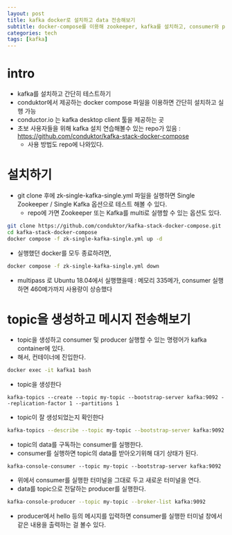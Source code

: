 ```yaml
---
layout: post
title: kafka docker로 설치하고 data 전송해보기
subtitle: docker-compose를 이용해 zookeeper, kafka를 설치하고, consumer와 producer를 실행해본다.
categories: tech
tags: [kafka]
---
```


# intro

- kafka를 설치하고 간단히 테스트하기
- conduktor에서 제공하는 docker compose 파일을 이용하면 간단히 설치하고 실행 가능
- conductor.io 는 kafka desktop client 툴을 제공하는 곳
- 초보 사용자들을 위해 kafka 설치 연습해볼수 있는 repo가 있음 : https://github.com/conduktor/kafka-stack-docker-compose
	- 사용 방법도 repo에 나와있다.

# 설치하기

- git clone 후에 zk-single-kafka-single.yml 파일을 실행하면 Single Zookeeper / Single Kafka 옵션으로 테스트 해볼 수 있다.
	- repo에 가면 Zookeeper 또는 Kafka를 multi로 실행할 수 있는 옵션도 있다.
```bash
git clone https://github.com/conduktor/kafka-stack-docker-compose.git
cd kafka-stack-docker-compose
docker compose -f zk-single-kafka-single.yml up -d
```

- 실행했던 docker를 모두 종료하려면,
```bash
docker compose -f zk-single-kafka-single.yml down
```

* multipass 로 Ubuntu 18.04에서 실행했을때 : 메모리 335메가, consumer 실행하면 460메가까지 사용량이 상승했다

# topic을 생성하고 메시지 전송해보기

- topic을 생성하고 consumer 및 producer 실행할 수 있는 명령어가 kafka container에 있다.
- 해서, 컨테이너에 진입한다.
```bash
docker exec -it kafka1 bash
```

- topic을 생성한다
```
kafka-topics --create --topic my-topic --bootstrap-server kafka:9092 --replication-factor 1 --partitions 1
```

- topic이 잘 생성되었는지 확인한다
```bash
kafka-topics --describe --topic my-topic --bootstrap-server kafka:9092
```

- topic의 data를 구독하는 consumer를 실행한다.
- consumer를 실행하면 topic의 data를 받아오기위해 대기 상태가 된다.
```
kafka-console-consumer --topic my-topic --bootstrap-server kafka:9092
```

- 위에서 consumer를 실행한 터미널을 그대로 두고 새로운 터미널을 연다.
- data를 topic으로 전달하는 producer를 실행한다.
```bash
kafka-console-producer --topic my-topic --broker-list kafka:9092
```
- producer에서 hello 등의 메시지를 입력하면 consumer를 실행한 터미널 창에서 같은 내용을 출력하는 걸 볼수 있다.
